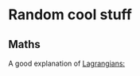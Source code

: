 # Random cool stuff


## Maths

A good explanation of [Lagrangians:](http://dbpubs.stanford.edu:8091/~klein/lagrange-multipliers.pdf)


